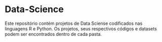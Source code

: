 # Data-Science
Este repositório contém projetos de Data Sciense codificados nas linguagens R e Python. Os projetos, seus respectivos códigos e datasets podem ser encontrados dentro de cada pasta.
